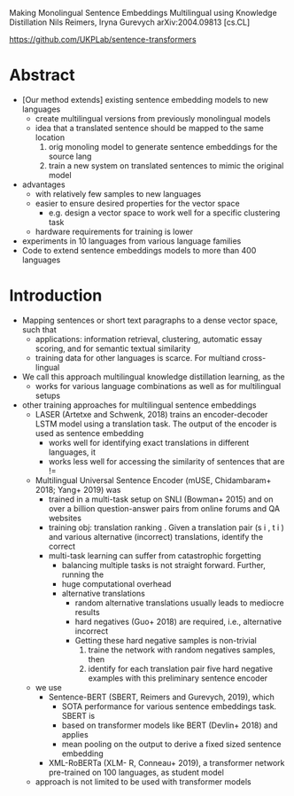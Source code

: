 Making Monolingual Sentence Embeddings Multilingual using Knowledge Distillation
Nils Reimers, Iryna Gurevych
arXiv:2004.09813 [cs.CL]

https://github.com/UKPLab/sentence-transformers

# Abstract

* [Our method extends] existing sentence embedding models to new languages
  * create multilingual versions from previously monolingual models
  * idea that a translated sentence should be mapped to the same location
    1. orig monoling model to generate sentence embeddings for the source lang
    2. train a new system on translated sentences to mimic the original model
* advantages
  * with relatively few samples to new languages
  * easier to ensure desired properties for the vector space
    * e.g. design a vector space to work well for a specific clustering task
  * hardware requirements for training is lower
* experiments in 10 languages from various language families
* Code to extend sentence embeddings models to more than 400 languages

# Introduction

* Mapping sentences or short text paragraphs to a dense vector space, such that
  * applications: information retrieval, clustering, automatic essay scoring,
    and for semantic textual similarity
  * training data for other languages is scarce. For multiand cross-lingual
* We call this approach multilingual knowledge distillation learning, as the
  * works for various language combinations as well as for multilingual setups
* other training approaches for multilingual sentence embeddings
  * LASER (Artetxe and Schwenk, 2018) trains an encoder-decoder LSTM model using
    a translation task. The output of the encoder is used as sentence embedding
    * works well for identifying exact translations in different languages, it
    * works less well for accessing the similarity of sentences that are !=
  * Multilingual Universal Sentence Encoder (mUSE, Chidambaram+ 2018; Yang+
    2019) was
    * trained in a multi-task setup on SNLI (Bowman+ 2015) and
      on over a billion question-answer pairs from online forums and QA websites
    * training obj: translation ranking . Given a translation pair (s i , t i )
      and various alternative (incorrect) translations, identify the correct
    * multi-task learning can suffer from catastrophic forgetting
      * balancing multiple tasks is not straight forward. Further, running the
      * huge computational overhead
      * alternative translations
        * random alternative translations usually leads to mediocre results
        * hard negatives (Guo+ 2018) are required, i.e., alternative incorrect
        * Getting these hard negative samples is non-trivial
          1. traine the network with random negatives samples, then
          2. identify for each translation pair five hard negative examples
            with this preliminary sentence encoder
  * we use
    * Sentence-BERT (SBERT, Reimers and Gurevych, 2019), which
      * SOTA performance for various sentence embeddings task. SBERT is
      * based on transformer models like BERT (Devlin+ 2018) and applies
      * mean pooling on the output to derive a fixed sized sentence embedding
    * XML-RoBERTa (XLM- R, Conneau+ 2019), a transformer network pre-trained on
      100 languages, as student model
  * approach is not limited to be used with transformer models
